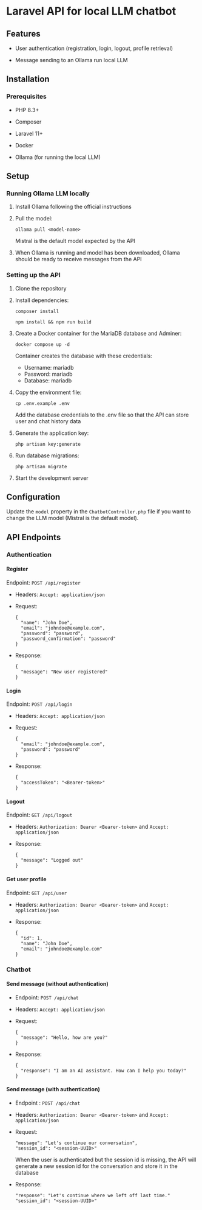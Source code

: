 # Laravel API for local LLM chatbot

## Features

- User authentication (registration, login, logout, profile retrieval)

- Message sending to an Ollama run local LLM

## Installation

### Prerequisites

- PHP 8.3+

- Composer

- Laravel 11+

- Docker

- Ollama (for running the local LLM)

## Setup

### Running Ollama LLM locally

1. Install Ollama following the official instructions

2. Pull the model:
   ```
   ollama pull <model-name>
   ```
   Mistral is the default model expected by the API

3. When Ollama is running and model has been downloaded, Ollama should be ready to receive messages from the API

### Setting up the API

1. Clone the repository

2. Install dependencies:
   ```
   composer install
    
   npm install && npm run build
   ```

3. Create a Docker container for the MariaDB database and Adminer:
   ```
   docker compose up -d
   ```
   Container creates the database with these credentials:
   - Username: mariadb
   - Password: mariadb
   - Database: mariadb

4. Copy the environment file:
   ```
   cp .env.example .env
   ```
   Add the database credentials to the .env file so that the API can store user and chat history data

5. Generate the application key:
   ```
   php artisan key:generate
   ```

6. Run database migrations:
   ```
   php artisan migrate
   ```

7. Start the development server

## Configuration

Update the `model` property in the `ChatbotController.php` file if you want to change the LLM model (Mistral is the default model).

## API Endpoints

### Authentication

#### Register

Endpoint: `POST /api/register`

- Headers: `Accept: application/json`

- Request:
  ```
  {
    "name": "John Doe",
    "email": "johndoe@example.com",
    "password": "password",
    "password_confirmation": "password"
  }
  ```

- Response:
  ```
  {
    "message": "New user registered"
  }
  ```

#### Login

Endpoint: `POST /api/login`

- Headers: `Accept: application/json`

- Request:
  ```
  {
    "email": "johndoe@example.com",
    "password": "password"
  }
  ```

- Response:
  ```
  {
    "accessToken": "<Bearer-token>"
  }
  ```

#### Logout

Endpoint: `GET /api/logout`

- Headers: `Authorization: Bearer <Bearer-token>` and `Accept: application/json`

- Response:
  ```
  {
    "message": "Logged out"
  }
  ```

#### Get user profile

Endpoint: `GET /api/user`

- Headers: `Authorization: Bearer <Bearer-token>` and `Accept: application/json`

- Response:
  ```
  {
    "id": 1,
    "name": "John Doe",
    "email": "johndoe@example.com"
  }
  ```

### Chatbot

#### Send message (without authentication)

- Endpoint: `POST /api/chat`

- Headers: `Accept: application/json`

- Request:
  ```
  {
    "message": "Hello, how are you?"
  }
  ```

- Response:
  ```
  {
    "response": "I am an AI assistant. How can I help you today?"
  }
  ```

#### Send message (with authentication)

- Endpoint : `POST /api/chat`

- Headers: `Authorization: Bearer <Bearer-token>` and `Accept: application/json`

- Request:
  ```
  "message": "Let's continue our conversation",
  "session_id": "<session-UUID>"
  ```
  When the user is authenticated but the session id is missing, the API will generate a new session id for the conversation and store it in the database

- Response:
  ```
  "response": "Let's continue where we left off last time."
  "session_id": "<session-UUID>"
  ```